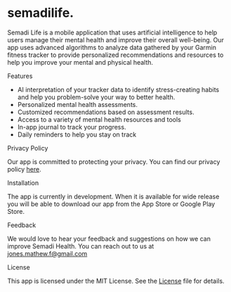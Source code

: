 # semadilife.

Semadi Life is a mobile application that uses artificial intelligence to help users manage their mental health and improve their overall well-being. Our app uses advanced algorithms to analyze data gathered by your Garmin fitness tracker to provide personalized recommendations and resources to help you improve your mental and physical health.

Features

- AI interpretation of your tracker data to identify stress-creating habits and help you problem-solve your way to better health. 
- Personalized mental health assessments. 
- Customized recommendations based on assessment results. 
- Access to a variety of mental health resources and tools
- In-app journal to track your progress. 
- Daily reminders to help you stay on track

Privacy Policy

Our app is committed to protecting your privacy. You can find our privacy policy [here](privacy.html).

Installation

The app is currently in development.  When it is available for wide release you will be able to download our app from the App Store or Google Play Store.

Feedback

We would love to hear your feedback and suggestions on how we can improve Semadi Health. You can reach out to us at jones.mathew.f@gmail.com

License

This app is licensed under the MIT License. See the <a href="license.html">License</a> file for details.

